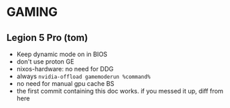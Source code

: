 # GAMING

## Legion 5 Pro (tom)

 - Keep dynamic mode on in BIOS
 - don't use proton GE
 - nixos-hardware: no need for DDG
 - always `nvidia-offload gamemoderun %command%`
 - no need for manual gpu cache BS
 - the first commit containing this doc works. if you messed it up, diff from here
